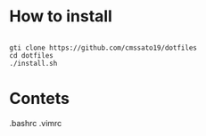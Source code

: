 # How to install
<code/>
gti clone https://github.com/cmssato19/dotfiles
cd dotfiles
./install.sh
</code>

# Contets
.bashrc
.vimrc

